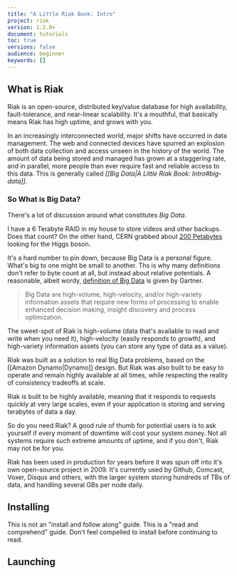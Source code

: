 ```yaml
---
title: "A Little Riak Book: Intro"
project: riak
version: 1.2.0+
document: tutorials
toc: true
versions: false
audience: beginner
keywords: []
---
```


<!-- As current users will tell you, Riak "just works". This is a testament to Riak's design, but has the downside where you can run a cluster for quite a long time without knowing how it works. This short manual is an attempt at resolving that conflict.
 -->

## What is Riak

Riak is an open-source, distributed key/value database for high availability, fault-tolerance, and near-linear scalability. It's a mouthful, that basically means Riak has high uptime, and grows with you.

<!-- Data has become more available, more valuable in the aggregate, and easier to access. -->

In an increasingly interconnected world, major shifts have occurred in data management. The web and connected devices have spurred an explosion of both data collection and access unseen in the history of the world. The amount of data being stored and managed has grown at a staggering rate, and in parallel, more people than ever require fast and reliable access to this data. This is generally called *[[Big Data|A Little Riak Book: Intro#big-data]]*.

<aside id="big-data" class="sidebar"><h3>So What is Big Data?</h3>

There's a lot of discussion around what constitutes <em>Big Data</em>.

I have a 6 Terabyte RAID in my house to store videos and other backups. Does that count? On the other hand, CERN grabbed about [200 Petabytes](http://www.itbusinessedge.com/cm/blogs/lawson/the-big-data-software-problem-behind-cerns-higgs-boson-hunt/?cs=50736) looking for the Higgs boson.

It's a hard number to pin down, because Big Data is a personal figure. What's big to one might be small to another. Ths is why many definitions don't refer to byte count at all, but instead about relative potentials. A reasonable, albeit wordy, [definition of Big Data](http://www.gartner.com/DisplayDocument?ref=clientFriendlyUrl&id=2057415) is given by Gartner.

<blockquote>Big Data are high-volume, high-velocity, and/or high-variety information assets that require new forms of processing to enable enhanced decision making, insight discovery and process optimization.</blockquote>
</aside>

The sweet-spot of Riak is high-volume (data that's available to read and write when you need it), high-velocity (easily responds to growth), and high-variety information assets (you can store any type of data as a value).

Riak was built as a solution to real Big Data problems, based on the [[Amazon Dynamo|Dynamo]] design. But Riak was also built to be easy to operate and remain highly available at all times, while respecting the reality of consistency tradeoffs at scale.

Riak is built to be highly available, meaning that it responds to requests quickly at very large scales, even if your application is storing and serving terabytes of data a day.

So do you need Riak? A good rule of thumb for potential users is to ask yourself if every moment of downtime will cost your system money. Not all systems require such extreme amounts of uptime, and if you don't, Riak may not be for you.

Riak has been used in production for years before it was spun off into it's own open-source project in 2009. It's currently used by Github, Comcast, Voxer, Disqus and others, with the larger system storing hundreds of TBs of data, and handling several GBs per node daily.

## Installing

This is not an "install and follow along" guide. This is a "read and comprehend" guide. Don't feel compelled to install before continuing to read.

## Launching

